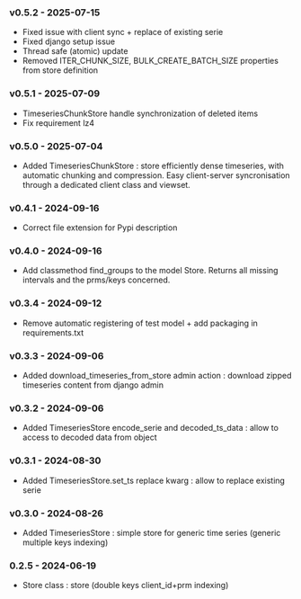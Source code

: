 ### v0.5.2 - 2025-07-15
- Fixed issue with client sync + replace of existing serie
- Fixed django setup issue
- Thread safe (atomic) update
- Removed ITER_CHUNK_SIZE, BULK_CREATE_BATCH_SIZE properties from store definition

### v0.5.1 - 2025-07-09
- TimeseriesChunkStore handle synchronization of deleted items
- Fix requirement lz4

### v0.5.0 - 2025-07-04
- Added TimeseriesChunkStore : store efficiently dense timeseries, with automatic chunking and compression. Easy client-server syncronisation through a dedicated client class and viewset.

### v0.4.1 - 2024-09-16
- Correct file extension for Pypi description

### v0.4.0 - 2024-09-16
- Add classmethod find_groups to the model Store. Returns all missing intervals and the prms/keys concerned.

### v0.3.4 - 2024-09-12
- Remove automatic registering of test model + add packaging in requirements.txt

### v0.3.3 - 2024-09-06
- Added download_timeseries_from_store admin action : download zipped timeseries content from django admin

### v0.3.2 - 2024-09-06
- Added TimeseriesStore encode_serie and decoded_ts_data : allow to access to decoded data from object

### v0.3.1 - 2024-08-30
- Added TimeseriesStore.set_ts replace kwarg : allow to replace existing serie

### v0.3.0 - 2024-08-26
- Added TimeseriesStore : simple store for generic time series (generic multiple keys indexing)

### 0.2.5 - 2024-06-19
- Store class : store (double keys client_id+prm indexing)